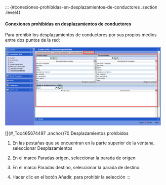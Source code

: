 ::: {#conexiones-prohibidas-en-desplazamientos-de-conductores .section .level4}
#### Conexiones prohibidas en desplazamientos de conductores

Para prohibir los desplazamientos de conductores por sus propios medios
entre dos puntos de la red:

![](../media/file103.png)

[]{#_Toc465674497 .anchor}70 Desplazamientos prohibidos

1.  En las pestañas que se encuentran en la parte superior de la
    ventana, seleccionar Desplazamientos

2.  En el marco Paradas origen, seleccionar la parada de origen

3.  En el marco Paradas destino, seleccionar la parada de destino

4.  Hacer clic en el botón Añadir, para prohibir la selección
:::

